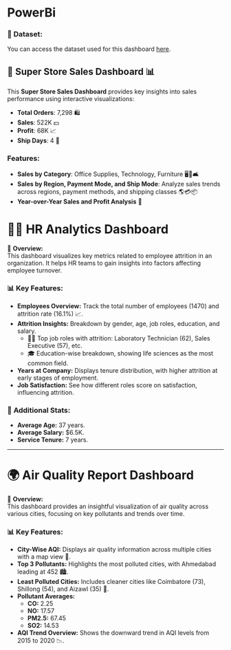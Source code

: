 # PowerBi

### 📂 **Dataset:**

You can access the dataset used for this dashboard [here](https://shorturl.at/M3dXa).
## 🛒 Super Store Sales Dashboard 📊

This **Super Store Sales Dashboard** provides key insights into sales performance using interactive visualizations:
- **Total Orders**: 7,298 🛍️
- **Sales**: 522K 💵
- **Profit**: 68K 📈
- **Ship Days**: 4 🚚

### Features:
- **Sales by Category**: Office Supplies, Technology, Furniture 🖥️📂🛋️
- **Sales by Region, Payment Mode, and Ship Mode**: Analyze sales trends across regions, payment methods, and shipping classes 🌎💳📦
- **Year-over-Year Sales and Profit Analysis** 📆

# 🧑‍💼 HR Analytics Dashboard

🚀 **Overview:**  
This dashboard visualizes key metrics related to employee attrition in an organization. It helps HR teams to gain insights into factors affecting employee turnover.

### 📊 **Key Features:**
- **Employees Overview:** Track the total number of employees (1470) and attrition rate (16.1%) 📈.
- **Attrition Insights:** Breakdown by gender, age, job roles, education, and salary.
  - 🧑‍🔬 Top job roles with attrition: Laboratory Technician (62), Sales Executive (57), etc.
  - 🎓 Education-wise breakdown, showing life sciences as the most common field.
- **Years at Company:** Displays tenure distribution, with higher attrition at early stages of employment.
- **Job Satisfaction:** See how different roles score on satisfaction, influencing attrition.

### 📅 **Additional Stats:**
- **Average Age:** 37 years.
- **Average Salary:** $6.5K.
- **Service Tenure:** 7 years.

---
# 🌍 Air Quality Report Dashboard

🚀 **Overview:**  
This dashboard provides an insightful visualization of air quality across various cities, focusing on key pollutants and trends over time.

### 📊 **Key Features:**
- **City-Wise AQI:** Displays air quality information across multiple cities with a map view 🌆.
- **Top 3 Pollutants:** Highlights the most polluted cities, with Ahmedabad leading at 452 🏙️.
- **Least Polluted Cities:** Includes cleaner cities like Coimbatore (73), Shillong (54), and Aizawl (35) 🌿.
- **Pollutant Averages:** 
  - **CO:** 2.25
  - **NO:** 17.57
  - **PM2.5:** 67.45
  - **SO2:** 14.53
- **AQI Trend Overview:** Shows the downward trend in AQI levels from 2015 to 2020 📉.


